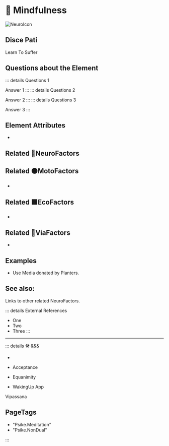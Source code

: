 
# 💜 <psike>Mindfulness</psike>

![NeuroIcon](/Psike/Neuro_Icon.png)

## Disce Pati

Learn To Suffer



## Questions about the Element

::: details Questions 1

Answer 1
:::
::: details Questions 2

Answer 2
:::
::: details Questions 3

Answer 3
:::

## Element Attributes

-



## Related 💜<psike>NeuroFactors</psike>

## Related 🟠<move>MotoFactors</move>

-

## Related 🟩<eko>EcoFactors</eko>

-

## Related 🔻<via>ViaFactors</via>

-

## Examples

- Use Media donated by Planters.

## See also:

Links to other related NeuroFactors.

::: details External References

- One
- Two
- Three
:::

---

<!-- =================================================== -->
<!-- =================================================== -->
<!-- =================================================== -->
<!-- =================================================== -->
<!-- =================================================== -->
::: details 🛠 <dev>&&&</dev>

-

- Acceptance
- Equanimity
- WakingUp App

Vipassana
<h2>PageTags</h2>

- "Psike.Meditation"
- "Psike.NonDual"

:::
